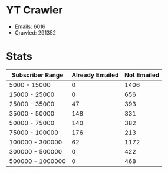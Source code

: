 # YT Crawler
- Emails: 6016
- Crawled: 291352

# Stats
| Subscriber Range  | Already Emailed | Not Emailed |
|-------|-------|-------|
| 5000 - 15000 | 0 | 1406 |
| 15000 - 25000 | 0 | 656 |
| 25000 - 35000 | 47 | 393 |
| 35000 - 50000 | 148 | 331 |
| 50000 - 75000 | 140 | 382 |
| 75000 - 100000 | 176 | 213 |
| 100000 - 300000 | 62 | 1172 |
| 300000 - 500000 | 0 | 422 |
| 500000 - 1000000 | 0 | 468 |
